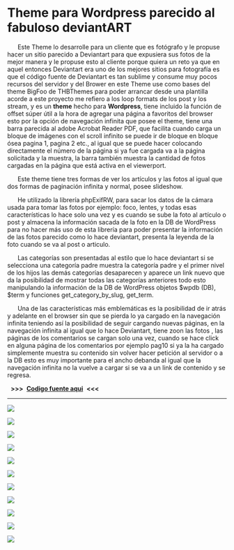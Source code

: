# Theme para Wordpress parecido al fabuloso deviantART #

      Este Theme lo desarrolle para un cliente que es fotógrafo y le propuse hacer un sitio parecido a Deviantart para que expusiera sus fotos de la mejor manera y le propuse esto al cliente porque quiera un reto ya que en aquel entonces Deviantart era uno de los mejores sitios para fotografía es que el código fuente de Deviantart es tan sublime y consume muy pocos recursos del servidor y del  Brower en este Theme use como bases del theme BigFoo de THBThemes para poder arrancar desde una plantilla acorde a este proyecto me refiero a los loop formats de los post y los stream, y es un **theme** hecho para  **Wordpress**, tiene incluido la función de offset súper útil a la hora de agregar una página a favoritos del browser esto por la opción de navegación infinita que posee  el theme, tiene una barra parecida al adobe Acrobat Reader PDF, que facilita cuando carga un bloque de imágenes con el scroll infinito se puede ir de bloque en bloque ósea pagina 1, pagina 2 etc., al igual que se puede hacer colocando directamente el número de la página si ya fue cargada va a la página solicitada y la muestra, la barra también muestra la cantidad de fotos cargadas en la página que está activa en el viewerport.

      Este theme tiene tres formas de ver los artículos y las fotos al igual que dos formas de paginación infinita y normal, posee slideshow.
      
      He utilizado la librería phpExifRW, para sacar los datos de la cámara usada para tomar las fotos por ejemplo: foco, lentes, y todas esas características lo hace solo una vez y es cuando se sube la foto al artículo o post y almacena la información sacada de la foto en la DB de WordPress para no hacer más uso de esta librería  para poder presentar la información de las fotos parecido como lo hace deviantart, presenta la leyenda de la foto cuando se va al post o articulo.
      
      Las categorías son presentadas al estilo que lo hace  deviantart si se selecciona una categoría padre muestra la categoría padre y el primer nivel de los hijos las demás categorías desaparecen y aparece un link nuevo que da la posibilidad de mostrar todas las categorías anteriores todo esto manipulando la información de la DB de WordPress objetos $wpdb (DB), $term y funciones get_category_by_slug, get_term.

      Una de las características más emblemáticas es la posibilidad de ir atrás y adelante en el browser sin que se pierda lo ya cargado en la navegación infinita teniendo así la posibilidad de seguir cargando nuevas páginas, en la navegación infinita al igual que lo hace Deviantart, tiene zoon las fotos , las páginas de los comentarios se cargan solo una vez, cuando se hace click en alguna página de los comentarios por ejemplo pag10 si ya la ha cargado simplemente muestra su contenido sin volver hacer petición al servidor o a la DB esto es muy importante para el ancho debanda al igual que la navegación infinita no la vuelve a cargar si se va a un link de contenido y se regresa.

  **>>>**  [**Codigo fuente aqui**](https://github.com/dennysjmarquez/SOURCE-CODE-theme-wordpress-cecichaparroart-deviantart-style)  **<<<**  

----------

![](https://raw.githubusercontent.com/dennysjmarquez/portfolio/master/2014/deviantart-theme/Imagen1.png)

![](https://raw.githubusercontent.com/dennysjmarquez/portfolio/master/2014/deviantart-theme/Imagen2.png)

![](https://raw.githubusercontent.com/dennysjmarquez/portfolio/master/2014/deviantart-theme/Imagen3.png)

![](https://raw.githubusercontent.com/dennysjmarquez/portfolio/master/2014/deviantart-theme/Imagen4.png)

![](https://raw.githubusercontent.com/dennysjmarquez/portfolio/master/2014/deviantart-theme/Imagen6.png)

![](https://raw.githubusercontent.com/dennysjmarquez/portfolio/master/2014/deviantart-theme/Imagen7.png)

![](https://raw.githubusercontent.com/dennysjmarquez/portfolio/master/2014/deviantart-theme/Imagen9.png)

![](https://raw.githubusercontent.com/dennysjmarquez/portfolio/master/2014/deviantart-theme/Imagen11.png)

![](https://raw.githubusercontent.com/dennysjmarquez/portfolio/master/2014/deviantart-theme/Imagen13.png)

![](https://raw.githubusercontent.com/dennysjmarquez/portfolio/master/2014/deviantart-theme/Imagen14.png)

![](https://raw.githubusercontent.com/dennysjmarquez/portfolio/master/2014/deviantart-theme/Imagen15.png)
